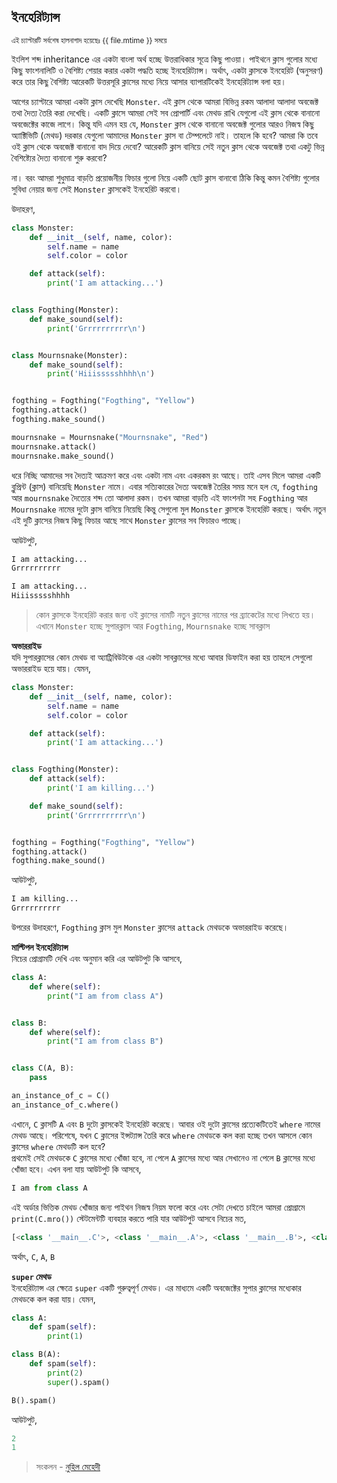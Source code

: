 ## ইনহেরিট্যান্স   

<sub> এই চ্যাপ্টারটি সর্বশেষ হালনাগাদ হয়েছেঃ {{ file.mtime }} সময়ে </sub>   

ইংলিশ শব্দ inheritance এর একটা বাংলা অর্থ হচ্ছে উত্তরাধিকার সূত্রে কিছু পাওয়া। পাইথনে ক্লাস গুলোর মধ্যে কিছু ফাংশনালিটি ও বৈশিষ্ট্য শেয়ার করার একটা পদ্ধতি হচ্ছে ইনহেরিট্যান্স। অর্থাৎ, একটা ক্লাসকে ইনহেরিট (অনুসরণ) করে তার কিছু বৈশিষ্ট্য আরেকটি উত্তরসূরি ক্লাসের মধ্যে নিয়ে আসার ব্যাপারটিকেই ইনহেরিট্যান্স বলা হয়।   

আগের চ্যাপ্টারে আমরা একটা ক্লাস দেখেছি `Monster`. এই ক্লাস থেকে আমরা বিভিন্ন রকম আলাদা আলাদা অবজেক্ট তথা দৈত্য তৈরি করা দেখেছি। একটি ক্লাসে আমরা সেই সব প্রোপার্টি এবং মেথড রাখি যেগুলো এই ক্লাস থেকে বানানো অবজেক্টের কাজে লাগে। কিন্তু যদি এমন হয় যে, `Monster` ক্লাস থেকে বানানো অবজেক্ট গুলোর আরও নিজস্ব কিছু অ্যাক্টিভিটি (মেথড) দরকার যেগুলো আমাদের `Monster` ক্লাস বা টেম্পলেটে নাই। তাহলে কি হবে? আমরা কি তবে ওই ক্লাস থেকে অবজেক্ট বানানো বাদ দিয়ে দেবো? আরেকটি ক্লাস বানিয়ে সেই নতুন ক্লাস থেকে অবজেক্ট তথা একটু ভিন্ন বৈশিষ্ট্যের দৈত্য বানানো শুরু করবো?    

না। বরং আমরা শুধুমাত্র বাড়তি প্রয়োজনীয় ফিচার গুলো নিয়ে একটি ছোট ক্লাস বানাবো ঠিকি কিন্তু কমন বৈশিষ্ট্য গুলোর সুবিধা নেয়ার জন্য সেই `Monster` ক্লাসকেই ইনহেরিট করবো।    

উদাহরণ, 

```python
class Monster:
    def __init__(self, name, color):
        self.name = name
        self.color = color

    def attack(self):
        print('I am attacking...')


class Fogthing(Monster):
    def make_sound(self):
        print('Grrrrrrrrrr\n')


class Mournsnake(Monster):
    def make_sound(self):
        print('Hiiissssshhhh\n')


fogthing = Fogthing("Fogthing", "Yellow")
fogthing.attack()
fogthing.make_sound()

mournsnake = Mournsnake("Mournsnake", "Red")
mournsnake.attack()
mournsnake.make_sound()
```

ধরে নিচ্ছি আমাদের সব দৈত্যই আক্রমণ করে এবং একটা নাম এবং একরকম রং আছে। তাই এসব মিলে আমরা একটি ব্লুপ্রিন্ট (ক্লাস) বানিয়েছি `Monster` নামে। এবার সত্যিকারের দৈত্য অবজেক্ট তৈরির সময় মনে হল যে, `fogthing` আর `mournsnake` দৈত্যের শব্দ তো আলাদা রকম। তখন আমরা বাড়তি এই ফাংশনটা সহ `Fogthing` আর `Mournsnake` নামের দুটো ক্লাস বানিয়ে নিয়েছি কিন্তু সেগুলো মুল `Monster` ক্লাসকে ইনহেরিট করছে। অর্থাৎ নতুন এই দুটি ক্লাসের নিজস্ব কিছু ফিচার আছে সাথে `Monster` ক্লাসের সব ফিচারও পাচ্ছে।   

আউটপুট,

```python
I am attacking...
Grrrrrrrrrr

I am attacking...
Hiiissssshhhh
```

> কোন ক্লাসকে ইনহেরিট করার জন্য ওই ক্লাসের নামটি নতুন ক্লাসের নামের পর ব্র্যাকেটের মধ্যে লিখতে হয়। এখানে `Monster` হচ্ছে সুপারক্লাস আর `Fogthing`, `Mournsnake` হচ্ছে সাবক্লাস


**অভাররাইড**   
যদি সুপারক্লাসের কোন মেথড বা অ্যাট্রিবিউটকে এর একটা সাবক্লাসের মধ্যে আবার ডিফাইন করা হয় তাহলে সেগুলো অভাররাইড হয়ে যায়। যেমন,   

```python
class Monster:
    def __init__(self, name, color):
        self.name = name
        self.color = color

    def attack(self):
        print('I am attacking...')


class Fogthing(Monster):
    def attack(self):
        print('I am killing...')

    def make_sound(self):
        print('Grrrrrrrrrr\n')


fogthing = Fogthing("Fogthing", "Yellow")
fogthing.attack()
fogthing.make_sound()
```

আউটপুট, 

```python
I am killing...
Grrrrrrrrrr
```
উপরের উদাহরণে, `Fogthing` ক্লাস মুল `Monster` ক্লাসের `attack` মেথডকে অভাররাইড করেছে। 

**মাল্টিপল ইনহেরিট্যান্স**   
নিচের প্রোগ্রামটি দেখি এবং অনুমান করি এর আউটপুট কি আসবে, 

```python
class A:
    def where(self):
        print("I am from class A")


class B:
    def where(self):
        print("I am from class B")


class C(A, B):
    pass

an_instance_of_c = C()
an_instance_of_c.where()
```
এখানে, `C` ক্লাসটি `A` এবং `B` দুটো ক্লাসকেই ইনহেরিট করেছে। আবার ওই দুটো ক্লাসের প্রত্যেকটিতেই `where` নামের মেথড আছে। পরিশেষে, যখন `C` ক্লাসের ইন্সট্যান্স তৈরি করে `where` মেথডকে কল করা হচ্ছে তখন আসলে কোন ক্লাসের `where` মেথডটি কল হবে?    
প্রথমেই সেই মেথডকে `C` ক্লাসের মধ্যে খোঁজা হবে, না পেলে `A` ক্লাসের মধ্যে আর সেখানেও না পেলে `B` ক্লাসের মধ্যে খোঁজা হবে। এখন বলা যায় আউটপুট কি আসবে, 

```python
I am from class A
```

এই অর্ডার ভিত্তিক মেথড খোঁজার জন্য পাইথন নিজস্ব নিয়ম ফলো করে এবং সেটা দেখতে চাইলে আমরা প্রোগ্রামে `print(C.mro())` স্টেটমেন্টটি ব্যবহার করতে পারি যার আউটপুট আসবে নিচের মত, 

```python
[<class '__main__.C'>, <class '__main__.A'>, <class '__main__.B'>, <class 'object'>]
```

অর্থাৎ, `C`, `A`, `B`	  

**`super` মেথড**   
ইনহেরিট্যান্স এর ক্ষেত্রে `super`	 একটি গুরুত্বপূর্ণ মেথড। এর মাধ্যমে একটি অবজেক্টের সুপার ক্লাসের মধ্যেকার মেথডকে কল করা যায়। যেমন, 

```python
class A:
    def spam(self):
        print(1)

class B(A):
    def spam(self):
        print(2)
        super().spam()

B().spam()
```

আউটপুট, 

```python
2
1
```


>  সংকলন - [নুহিল মেহেদী](https://nuhil.net)
